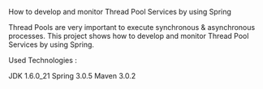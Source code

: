 How to develop and monitor Thread Pool Services by using Spring

Thread Pools are very important to execute synchronous & asynchronous processes. This project shows how to develop and monitor Thread Pool Services by using Spring.

Used Technologies :

JDK 1.6.0_21
Spring 3.0.5
Maven 3.0.2